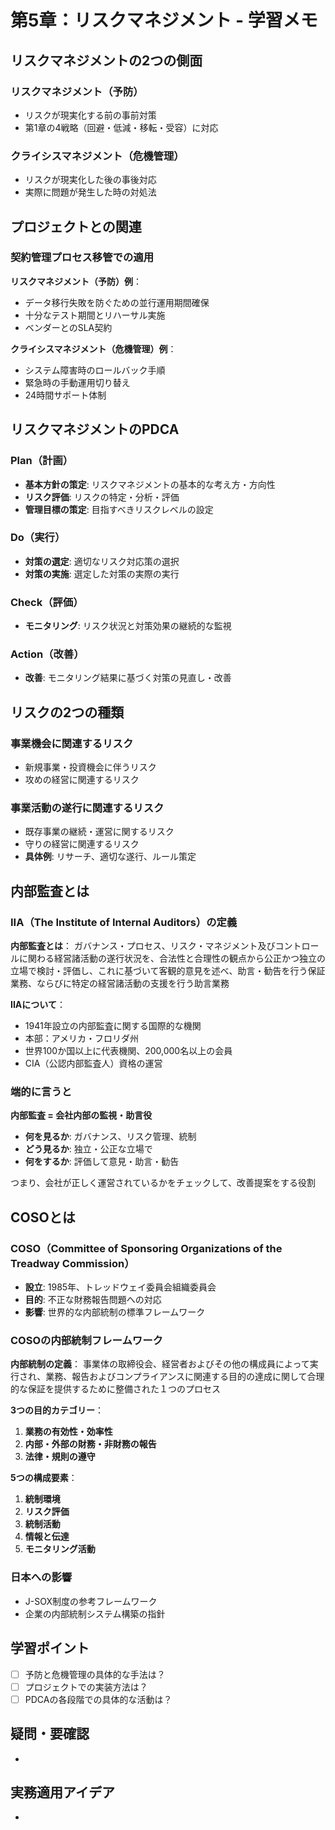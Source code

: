 # 第5章：リスクマネジメント - 学習メモ

## リスクマネジメントの2つの側面

### リスクマネジメント（予防）
- リスクが現実化する前の事前対策
- 第1章の4戦略（回避・低減・移転・受容）に対応

### クライシスマネジメント（危機管理）
- リスクが現実化した後の事後対応
- 実際に問題が発生した時の対処法

## プロジェクトとの関連

### 契約管理プロセス移管での適用

**リスクマネジメント（予防）例**：
- データ移行失敗を防ぐための並行運用期間確保
- 十分なテスト期間とリハーサル実施
- ベンダーとのSLA契約

**クライシスマネジメント（危機管理）例**：
- システム障害時のロールバック手順
- 緊急時の手動運用切り替え
- 24時間サポート体制

## リスクマネジメントのPDCA

### Plan（計画）
- **基本方針の策定**: リスクマネジメントの基本的な考え方・方向性
- **リスク評価**: リスクの特定・分析・評価
- **管理目標の策定**: 目指すべきリスクレベルの設定

### Do（実行）
- **対策の選定**: 適切なリスク対応策の選択
- **対策の実施**: 選定した対策の実際の実行

### Check（評価）
- **モニタリング**: リスク状況と対策効果の継続的な監視

### Action（改善）
- **改善**: モニタリング結果に基づく対策の見直し・改善

## リスクの2つの種類

### 事業機会に関連するリスク
- 新規事業・投資機会に伴うリスク
- 攻めの経営に関連するリスク

### 事業活動の遂行に関連するリスク
- 既存事業の継続・運営に関するリスク
- 守りの経営に関連するリスク
- **具体例**: リサーチ、適切な遂行、ルール策定

## 内部監査とは

### IIA（The Institute of Internal Auditors）の定義

**内部監査とは**：
ガバナンス・プロセス、リスク・マネジメント及びコントロールに関わる経営諸活動の遂行状況を、合法性と合理性の観点から公正かつ独立の立場で検討・評価し、これに基づいて客観的意見を述べ、助言・勧告を行う保証業務、ならびに特定の経営諸活動の支援を行う助言業務

**IIAについて**：
- 1941年設立の内部監査に関する国際的な機関
- 本部：アメリカ・フロリダ州
- 世界100か国以上に代表機関、200,000名以上の会員
- CIA（公認内部監査人）資格の運営

### 端的に言うと
**内部監査 = 会社内部の監視・助言役**
- **何を見るか**: ガバナンス、リスク管理、統制
- **どう見るか**: 独立・公正な立場で
- **何をするか**: 評価して意見・助言・勧告

つまり、会社が正しく運営されているかをチェックして、改善提案をする役割

## COSOとは

### COSO（Committee of Sponsoring Organizations of the Treadway Commission）
- **設立**: 1985年、トレッドウェイ委員会組織委員会
- **目的**: 不正な財務報告問題への対応
- **影響**: 世界的な内部統制の標準フレームワーク

### COSOの内部統制フレームワーク

**内部統制の定義**：
事業体の取締役会、経営者およびその他の構成員によって実行され、業務、報告およびコンプライアンスに関連する目的の達成に関して合理的な保証を提供するために整備された１つのプロセス

**3つの目的カテゴリー**：
1. **業務の有効性・効率性**
2. **内部・外部の財務・非財務の報告**
3. **法律・規則の遵守**

**5つの構成要素**：
1. **統制環境**
2. **リスク評価**
3. **統制活動**
4. **情報と伝達**
5. **モニタリング活動**

### 日本への影響
- J-SOX制度の参考フレームワーク
- 企業の内部統制システム構築の指針

## 学習ポイント
- [ ] 予防と危機管理の具体的な手法は？
- [ ] プロジェクトでの実装方法は？
- [ ] PDCAの各段階での具体的な活動は？

## 疑問・要確認
-

## 実務適用アイデア
-